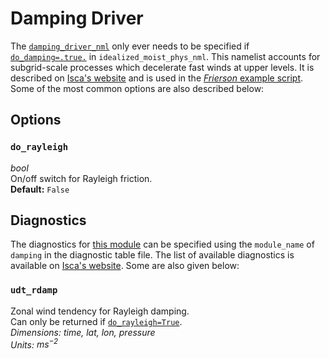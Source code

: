 # Damping Driver
The [`damping_driver_nml`](https://github.com/ExeClim/Isca/blob/master/src/atmos_param/damping_driver/damping_driver.f90) 
only ever needs to be specified if 
[`do_damping=.true.`](../main/idealized_moist_physics.md#do_damping) in 
`idealized_moist_phys_nml`.
This namelist accounts for subgrid-scale processes which decelerate fast winds at upper levels. 
It is described on [Isca's website](https://execlim.github.io/Isca/modules/damping_driver.html) and is used
in the 
[*Frierson* example script](https://github.com/ExeClim/Isca/blob/master/exp/test_cases/frierson/frierson_test_case.py). 
Some of the most common options are also described below:

## Options
### `do_rayleigh`
*bool*</br> 
On/off switch for Rayleigh friction. </br>
**Default:** `False`

## Diagnostics
The diagnostics for 
[this module](https://github.com/ExeClim/Isca/blob/master/src/atmos_param/damping_driver/damping_driver.f90) 
can be specified using the `module_name` of `damping` in the 
diagnostic table file. The list of available diagnostics is available on 
[Isca's website](https://execlim.github.io/Isca/modules/damping_driver.html#diagnostics). 
Some are also given below:

### `udt_rdamp`
Zonal wind tendency for Rayleigh damping.</br>
Can only be returned if [`do_rayleigh=True`](#do_rayleigh).</br>
*Dimensions: time, lat, lon, pressure*</br>
*Units: $ms^{-2}$*
